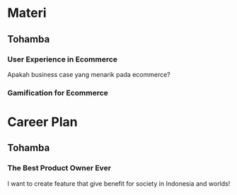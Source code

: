 # Materi
## Tohamba

### User Experience in Ecommerce
Apakah business case yang menarik pada ecommerce?

### Gamification for Ecommerce

# Career Plan
## Tohamba

### The Best Product Owner Ever 
I want to create feature that give benefit for society in Indonesia and worlds!

